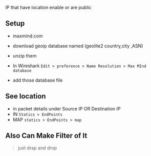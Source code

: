 IP that have location enable or are public 

## Setup
* maxmind.com
* download geoip database named (geolite2 country,city ,ASN)
* unzip them
* In Wireshark
`Edit > preference > Name Resolution > Max MInd database`

* add those database file


## See location
* in packet details under Source IP OR Destination IP
* IN `Statics > EndPoints`
* MAP `statics > EndPoints > map`

## Also Can Make Filter of It
> just drap and drop
